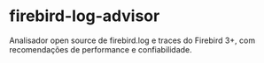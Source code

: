 # firebird-log-advisor
Analisador open source de firebird.log e traces do Firebird 3+, com recomendações de performance e confiabilidade. 
